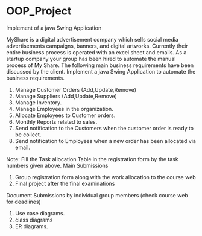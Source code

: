 # OOP_Project
Implement of a java Swing Application

MyShare is a digital advertisement company which sells social media advertisements campaigns, banners, and digital artworks. Currently their entire business process is operated with an excel sheet and emails. As a startup company your group has been hired to automate the manual process of My Share. The following main business requirements have been discussed by the client. Implement a java Swing Application to automate the business requirements.
1.	Manage Customer Orders (Add,Update,Remove)
2.	Manage Suppliers (Add,Update,Remove)
3.	Manage Inventory.
4.	Manage Employees in the organization.
5.	Allocate Employees to Customer orders.
6.	Monthly Reports related to sales.
7.	Send notification to the Customers when the customer order is ready to be collect.
8.	Send notification to Employees when a new order has been allocated  via email.

Note: Fill the Task allocation Table in the registration form by the task numbers given above. 
Main Submissions
1.	Group registration form along with the work allocation to the course web
2.	Final project after the final examinations

Document Submissions by individual group members (check course web for deadlines)
1.	Use case diagrams.
2.	class diagrams
3.	ER diagrams. 
